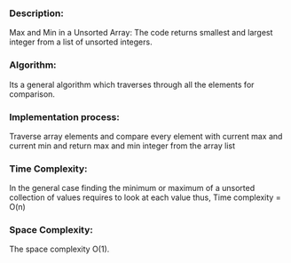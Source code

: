 ### Description:
Max and Min in a Unsorted Array: The code returns smallest and largest integer from a list of unsorted integers.

### Algorithm:
Its a general algorithm which traverses through all the elements for comparison.

### Implementation process:
Traverse array elements and compare every element with current max and current min and return max and min integer from the array list

### Time Complexity:
In the general case finding the minimum or maximum of a unsorted collection of values requires to look at each value thus,
Time complexity  = O(n)

### Space Complexity:
The space complexity O(1).
